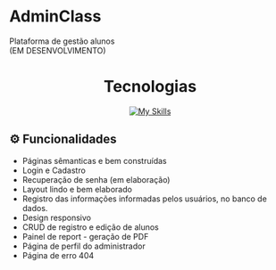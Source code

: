 # AdminClass
Plataforma de gestão alunos <br> (EM DESENVOLVIMENTO) </br>
<div align="center"> 
  <h1>Tecnologias</h1>

[![My Skills](https://skills.thijs.gg/icons?i=html,css,js,git,php,mysql,bootstrap&theme=dark)](https://skills.thijs.gg)

 </div>
<div>


## ⚙ Funcionalidades 
- Páginas sêmanticas e bem construídas <br>
- Login e Cadastro
- Recuperação de senha (em elaboração)
- Layout lindo e bem elaborado <br> 
- Registro das informações informadas pelos usuários, no banco de dados. <br>
- Design responsivo <br>
- CRUD de registro e edição de alunos <br>
- Painel de report - geração de PDF <br>
- Página de perfil do administrador <br>
- Página de erro 404 

<br>
